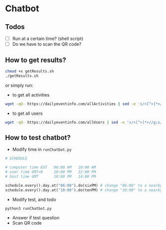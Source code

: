 # Chatbot

## Todos
- [ ] Run at a certain time? (shell script)
- [ ] Do we have to scan the QR code?

## How to get results?
```bash
chmod +x getResults.sh
./getResults.sh
```

or simply run:
- to get all activities
```bash
wget -qO- https://dailyeventinfo.com/allActivities | sed -e 's/<[^>]*>//g;s/^ //g;s/^[ \t]*//;s/完成情况//;/^$/d' > allActivites.csv
```

- to get all users
```bash
wget -qO- https://dailyeventinfo.com/allUsers | sed -e 's/<[^>]*>//g;s/^ //g;s/^[ \t]*//;s/完成情况//;/^$/d' > allUsers.csv
```

## How to test chatbot?
- Modify time in `runChatbot.py`
```python
# SCHEDULE

# computer time EST   06:00 AM   10:00 AM
# user time GMT+8     18:00 PM   22:00 PM
# host time GMT       10:00 PM   14:00 PM

schedule.every().day.at("06:00").do(sixPM) # change "06:00" to a nearby computer time
schedule.every().day.at("10:00").do(tenPM) # change "10:00" to a nearby computer time
```
- Modify test, and todo
```
python3 runChatbot.py
```

- Answer if test question
- Scan QR code
